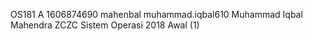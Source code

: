 OS181 A 1606874690 mahenbal muhammad.iqbal610 Muhammad Iqbal Mahendra
ZCZC Sistem Operasi 2018 Awal (1)
